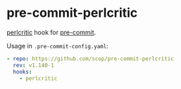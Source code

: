 # pre-commit-perlcritic

[perlcritic](https://metacpan.org/dist/Perl-Critic) hook for
[pre-commit](https://pre-commit.com).

Usage in `.pre-commit-config.yaml`:

```yaml
- repo: https://github.com/scop/pre-commit-perlcritic
  rev: v1.140-1
  hooks:
    - perlcritic
```
